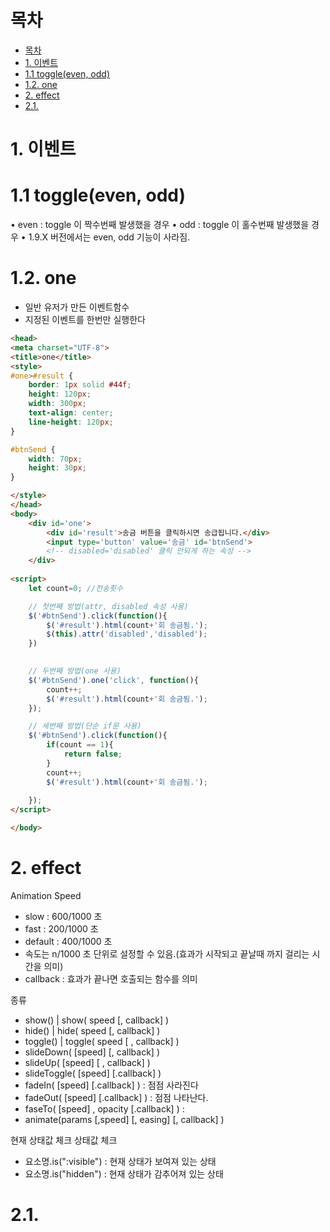 # 목차

- [목차](#목차)
- [1. 이벤트](#1-이벤트)
- [1.1  toggle(even, odd)](#11--toggleeven-odd)
- [1.2. one](#12-one)
- [2. effect](#2-effect)
- [2.1.](#21)

# 1. 이벤트

# 1.1  toggle(even, odd)

• even : toggle 이 짝수번째 발생했을 경우
• odd : toggle 이 홀수번째 발생했을 경우
• 1.9.X 버전에서는 even, odd 기능이 사라짐.

# 1.2. one

- 일반 유저가 만든 이벤트함수
- 지정된 이벤트를 한번만 실행한다

```html
<head>
<meta charset="UTF-8">
<title>one</title>
<style>
#one>#result {
	border: 1px solid #44f;
	height: 120px;
	width: 300px;
	text-align: center;
	line-height: 120px;
}

#btnSend {
	width: 70px;
	height: 30px;
}

</style>
</head>
<body>
	<div id='one'>
		<div id='result'>송금 버튼을 클릭하시면 송급됩니다.</div>
		<input type='button' value='송금' id='btnSend'>
		<!-- disabled='disabled' 클릭 안되게 하는 속성 --> 	
	</div>
	
<script>
	let count=0; //전송횟수

	// 첫번째 방법(attr, disabled 속성 사용)
	$('#btnSend').click(function(){
		$('#result').html(count+'회 송금됨.');
		$(this).attr('disabled','disabled');
	})
	

    // 두번째 방법(one 사용)
	$('#btnSend').one('click', function(){
		count++;
		$('#result').html(count+'회 송금됨.');		
	});

    // 세번째 방법(단순 if문 사용)
    $('#btnSend').click(function(){
		if(count == 1){
			return false;
		}
		count++;
		$('#result').html(count+'회 송금됨.');
		
	});
</script>

</body>
```

# 2. effect

Animation Speed
  - slow : 600/1000 초
  - fast : 200/1000 초
  - default : 400/1000 초
  - 속도는 n/1000 초 단위로 설정할 수 있음.(효과가 시작되고 끝날때 까지 걸리는 시간을 의미)
  - callback : 효과가 끝나면 호출되는 함수를 의미

종류
  - show() | show( speed [, callback] )
  - hide() | hide( speed [, callback] )
  - toggle() | toggle( speed [ , callback] )
  - slideDown( [speed] [, callback] )
  - slideUp( [speed] [ , callback] )
  - slideToggle( [speed] [.callback] )
  - fadeIn( [speed] [.callback] ) : 점점 사라진다
  - fadeOut( [speed] [.callback] ) : 점점 나타난다.
  - faseTo( [speed] , opacity [.callback] ) : 
  - animate(params [,speed] [, easing] [, callback] )

현재 상태값 체크 상태값 체크
  - 요소명.is(":visible") : 현재 상태가 보여져 있는 상태
  - 요소명.is("hidden") : 현재 상태가 감추어져 있는 상태


# 2.1. 